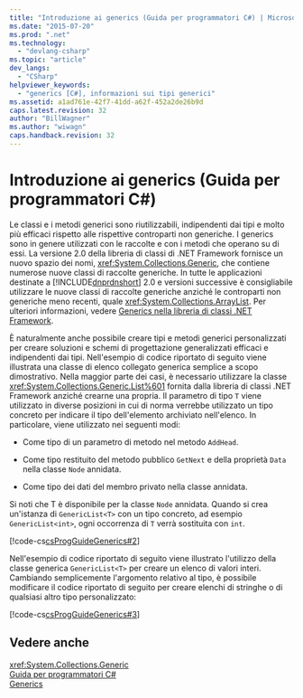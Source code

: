 ```yaml
---
title: "Introduzione ai generics (Guida per programmatori C#) | Microsoft Docs"
ms.date: "2015-07-20"
ms.prod: ".net"
ms.technology: 
  - "devlang-csharp"
ms.topic: "article"
dev_langs: 
  - "CSharp"
helpviewer_keywords: 
  - "generics [C#], informazioni sui tipi generici"
ms.assetid: a1ad761e-42f7-41dd-a62f-452a2de26b9d
caps.latest.revision: 32
author: "BillWagner"
ms.author: "wiwagn"
caps.handback.revision: 32
---
```

# Introduzione ai generics (Guida per programmatori C#)
Le classi e i metodi generici sono riutilizzabili, indipendenti dai tipi e molto più efficaci rispetto alle rispettive controparti non generiche.  I generics sono in genere utilizzati con le raccolte e con i metodi che operano su di essi.  La versione 2.0 della libreria di classi di .NET Framework fornisce un nuovo spazio dei nomi, <xref:System.Collections.Generic>, che contiene numerose nuove classi di raccolte generiche.  In tutte le applicazioni destinate a [!INCLUDE[dnprdnshort](../../../csharp/getting-started/includes/dnprdnshort-md.md)] 2.0 e versioni successive è consigliabile utilizzare le nuove classi di raccolte generiche anziché le controparti non generiche meno recenti, quale <xref:System.Collections.ArrayList>.  Per ulteriori informazioni, vedere [Generics nella libreria di classi .NET Framework](../../../csharp/programming-guide/generics/generics-in-the-net-framework-class-library.md).  
  
 È naturalmente anche possibile creare tipi e metodi generici personalizzati per creare soluzioni e schemi di progettazione generalizzati efficaci e indipendenti dai tipi.  Nell'esempio di codice riportato di seguito viene illustrata una classe di elenco collegato generica semplice a scopo dimostrativo.  Nella maggior parte dei casi, è necessario utilizzare la classe <xref:System.Collections.Generic.List%601> fornita dalla libreria di classi .NET Framework anziché crearne una propria. Il parametro di tipo `T` viene utilizzato in diverse posizioni in cui di norma verrebbe utilizzato un tipo concreto per indicare il tipo dell'elemento archiviato nell'elenco.  In particolare, viene utilizzato nei seguenti modi:  
  
-   Come tipo di un parametro di metodo nel metodo `AddHead`.  
  
-   Come tipo restituito del metodo pubblico `GetNext` e della proprietà `Data` nella classe `Node` annidata.  
  
-   Come tipo dei dati del membro privato nella classe annidata.  
  
 Si noti che T è disponibile per la classe `Node` annidata.  Quando si crea un'istanza di `GenericList<T>` con un tipo concreto, ad esempio `GenericList<int>`, ogni occorrenza di `T` verrà sostituita con `int`.  
  
 [!code-cs[csProgGuideGenerics#2](../../../csharp/programming-guide/generics/codesnippet/CSharp/introduction-to-generics_1.cs)]  
  
 Nell'esempio di codice riportato di seguito viene illustrato l'utilizzo della classe generica `GenericList<T>` per creare un elenco di valori interi.  Cambiando semplicemente l'argomento relativo al tipo, è possibile modificare il codice riportato di seguito per creare elenchi di stringhe o di qualsiasi altro tipo personalizzato:  
  
 [!code-cs[csProgGuideGenerics#3](../../../csharp/programming-guide/generics/codesnippet/CSharp/introduction-to-generics_2.cs)]  
  
## Vedere anche  
 <xref:System.Collections.Generic>   
 [Guida per programmatori C\#](../../../csharp/programming-guide/index.md)   
 [Generics](../../../csharp/programming-guide/generics/index.md)
